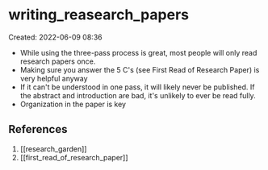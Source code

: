# writing_reasearch_papers
Created: 2022-06-09 08:36

- While using the three-pass process is great, most people will only read research papers once.
- Making sure you answer the 5 C's (see First Read of Research Paper) is very helpful anyway
- If it can't be understood in one pass, it will likely never be published. If the abstract and introduction are bad, it's unlikely to ever be read fully.
- Organization in the paper is key

## References
1. [[research_garden]]
2. [[first_read_of_research_paper]]
